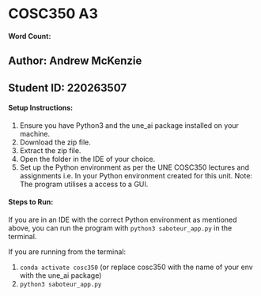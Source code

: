 # COSC350 A3

#### Word Count:

## Author: Andrew McKenzie
## Student ID: 220263507

#### Setup Instructions:
1. Ensure you have Python3 and the une_ai package installed on your machine.
2. Download the zip file.
2. Extract the zip file.
3. Open the folder in the IDE of your choice.
4. Set up the Python environment as per the UNE COSC350 lectures and assignments
i.e. In your Python environment created for this unit.
Note: The program utilises a access to a GUI.

#### Steps to Run:
If you are in an IDE with the correct Python environment as mentioned above, you can run 
the program with `python3 saboteur_app.py` in the terminal.

If you are running from the terminal:
1. `conda activate cosc350` (or replace cosc350 with the name of your env with the une_ai package)
2. `python3 saboteur_app.py`
